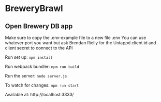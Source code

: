 # BreweryBrawl

## Open Brewery DB app

Make sure to copy the .env-example file to a new file .env
You can use whatever port you want but ask Brendan Rielly for the Untappd client id and client secret to connect to the API

Run set up: `npm install`

Run webpack bundler: `npm run build`

Run the server: `node server.js`

To watch for changes: `npm run start`

Available at: http://localhost:3333/
